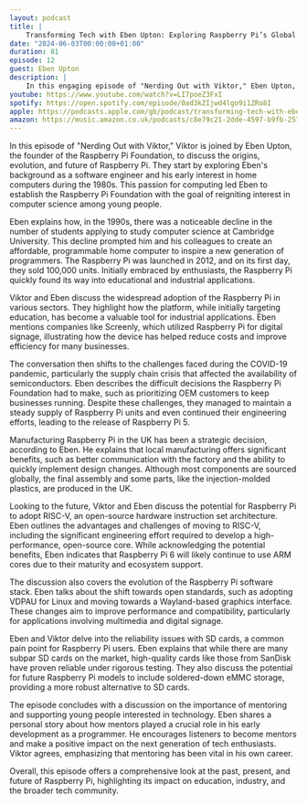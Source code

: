 ```yaml
---
layout: podcast
title: |
    Transforming Tech with Eben Upton: Exploring Raspberry Pi’s Global Impact from Education to Industry
date: "2024-06-03T00:00:00+01:00"
duration: 81
episode: 12
guest: Eben Upton
description: |
    In this engaging episode of "Nerding Out with Viktor," Eben Upton, the visionary behind Raspberry Pi, discusses the journey of Raspberry Pi from enhancing computer science education to its industrial applications, including digital signage solutions like Screenly, while addressing key topics like SD card durability and the potential of RISC-V in future platforms.
youtube: https://www.youtube.com/watch?v=LI7poeZ3FxI
spotify: https://open.spotify.com/episode/0ad3kZIjwd4lgo9i1ZRo8I
apple: https://podcasts.apple.com/gb/podcast/transforming-tech-with-eben-upton-exploring-raspberry/id1722663295?i=1000657611219
amazon: https://music.amazon.co.uk/podcasts/c8e79c21-2dde-4597-b9fb-257ecbc2bf29/episodes/5e781732-e618-4b2b-a273-9c80e2b2b522/nerding-out-with-viktor-transforming-tech-with-eben-upton-exploring-raspberry-pi%E2%80%99s-global-impact-from-education-to-industry
---
```


In this episode of "Nerding Out with Viktor," Viktor is joined by Eben Upton, the founder of the Raspberry Pi Foundation, to discuss the origins, evolution, and future of Raspberry Pi. They start by exploring Eben's background as a software engineer and his early interest in home computers during the 1980s. This passion for computing led Eben to establish the Raspberry Pi Foundation with the goal of reigniting interest in computer science among young people.

Eben explains how, in the 1990s, there was a noticeable decline in the number of students applying to study computer science at Cambridge University. This decline prompted him and his colleagues to create an affordable, programmable home computer to inspire a new generation of programmers. The Raspberry Pi was launched in 2012, and on its first day, they sold 100,000 units. Initially embraced by enthusiasts, the Raspberry Pi quickly found its way into educational and industrial applications.

Viktor and Eben discuss the widespread adoption of the Raspberry Pi in various sectors. They highlight how the platform, while initially targeting education, has become a valuable tool for industrial applications. Eben mentions companies like Screenly, which utilized Raspberry Pi for digital signage, illustrating how the device has helped reduce costs and improve efficiency for many businesses.

The conversation then shifts to the challenges faced during the COVID-19 pandemic, particularly the supply chain crisis that affected the availability of semiconductors. Eben describes the difficult decisions the Raspberry Pi Foundation had to make, such as prioritizing OEM customers to keep businesses running. Despite these challenges, they managed to maintain a steady supply of Raspberry Pi units and even continued their engineering efforts, leading to the release of Raspberry Pi 5.

Manufacturing Raspberry Pi in the UK has been a strategic decision, according to Eben. He explains that local manufacturing offers significant benefits, such as better communication with the factory and the ability to quickly implement design changes. Although most components are sourced globally, the final assembly and some parts, like the injection-molded plastics, are produced in the UK.

Looking to the future, Viktor and Eben discuss the potential for Raspberry Pi to adopt RISC-V, an open-source hardware instruction set architecture. Eben outlines the advantages and challenges of moving to RISC-V, including the significant engineering effort required to develop a high-performance, open-source core. While acknowledging the potential benefits, Eben indicates that Raspberry Pi 6 will likely continue to use ARM cores due to their maturity and ecosystem support.

The discussion also covers the evolution of the Raspberry Pi software stack. Eben talks about the shift towards open standards, such as adopting VDPAU for Linux and moving towards a Wayland-based graphics interface. These changes aim to improve performance and compatibility, particularly for applications involving multimedia and digital signage.

Eben and Viktor delve into the reliability issues with SD cards, a common pain point for Raspberry Pi users. Eben explains that while there are many subpar SD cards on the market, high-quality cards like those from SanDisk have proven reliable under rigorous testing. They also discuss the potential for future Raspberry Pi models to include soldered-down eMMC storage, providing a more robust alternative to SD cards.

The episode concludes with a discussion on the importance of mentoring and supporting young people interested in technology. Eben shares a personal story about how mentors played a crucial role in his early development as a programmer. He encourages listeners to become mentors and make a positive impact on the next generation of tech enthusiasts. Viktor agrees, emphasizing that mentoring has been vital in his own career.

Overall, this episode offers a comprehensive look at the past, present, and future of Raspberry Pi, highlighting its impact on education, industry, and the broader tech community.
